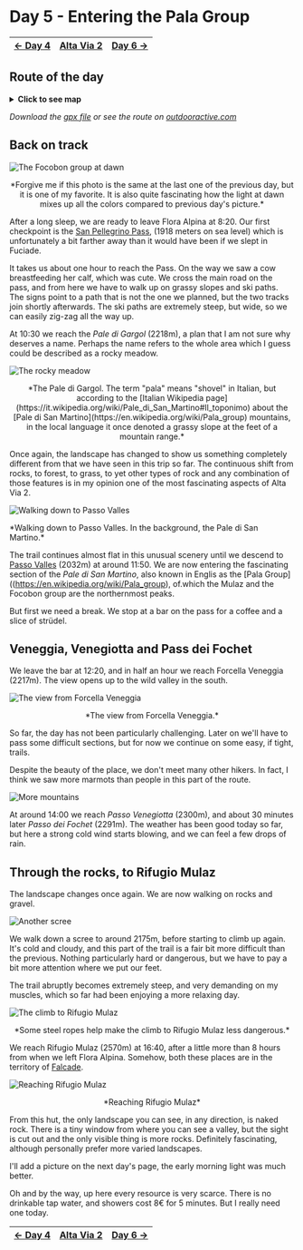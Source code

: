 # Day 5 - Entering the Pala Group

|[← Day 4](../day4)|[Alta Via 2](../)|[Day 6 →](../day6)|
|:-|:-:|-:|

## Route of the day

<details>
<summary><strong>Click to see map</strong></summary>
<img src="../img/24-0000-map.png">
</details>

*Download the [gpx file](../gpx/av2-day5.gpx) or see the route on
[outdooractive.com](https://www.outdooractive.com/en/route/hiking-trail/province-of-belluno/-2025-alta-via-2-day-5/325542248/?share=%7E3zdmwhgp%244ossqbdb)*

## Back on track

![The Focobon group at dawn](../img/24-0648-focobon.jpg)
<p align=center>
*Forgive me if this photo is the same at the last one of the previous day,
but it is one of my favorite. It is also quite fascinating how the light
at dawn mixes up all the colors compared to previous day's picture.*
</p>

After a long sleep, we are ready to leave Flora Alpina at 8:20. Our
first checkpoint is the
[San Pellegrino Pass](https://en.wikipedia.org/wiki/San_Pellegrino_Pass),
(1918 meters on sea level) which is unfortunately a bit farther away than
it would have been if we slept in Fuciade.

It takes us about one hour to reach the Pass. On the way we saw a cow
breastfeeding her calf, which was cute. We cross the main road on the pass,
and from here we have to walk up on grassy slopes and ski paths. The
signs point to a path that is not the one we planned, but the two tracks
join shortly afterwards. The ski paths are extremely steep, but wide,
so we can easily zig-zag all the way up.

At 10:30 we reach the *Pale di Gargol* (2218m), a plan that I am not sure
why deserves a name. Perhaps the name refers to the whole area which I
guess could be described as a rocky meadow.

![The rocky meadow](../img/24-1027-pale-di-gargol.jpg)
<p align="center">
*The Pale di Gargol. The term "pala" means "shovel" in Italian,
but according to the
[Italian Wikipedia page](https://it.wikipedia.org/wiki/Pale_di_San_Martino#Il_toponimo)
about the [Pale di San Martino](https://en.wikipedia.org/wiki/Pala_group)
mountains, in the local language it once denoted a grassy slope at the
feet of a mountain range.*

Once again, the landscape has changed to show us something completely
different from that we have seen in this trip so far. The continuous
shift from rocks, to forest, to grass, to yet other types of rock and
any combination of those features is in my opinion one of the most
fascinating aspects of Alta Via 2.

![Walking down to Passo Valles](../img/24-1129-panorama.jpg)
<p aling="center">
*Walking down to Passo Valles. In the background, the
Pale di San Martino.*

The trail continues almost flat in this unusual scenery until we
descend to [Passo Valles](https://it.wikipedia.org/wiki/Passo_Valles) (2032m)
at around 11:50. We are now entering the fascinating section of
the *Pale di San Martino*, also known in Englis as the
[Pala Group]((https://en.wikipedia.org/wiki/Pala_group), of.which
the Mulaz and the Focobon group are the northernmost peaks.

But first we need a break. We stop at a bar on the pass for a coffee
and a slice of strüdel.

## Veneggia, Venegiotta and Pass dei Fochet

We leave the bar at 12:20, and in half an hour we reach Forcella
Veneggia (2217m). The view opens up to the wild valley in the south.

![The view from Forcella Veneggia](../img/24-1252-forcella-veneggia.jpg)
<p align="center">
*The view from Forcella Veneggia.*
</p>

So far, the day has not been particularly challenging. Later on
we'll have to pass some difficult sections, but for now we continue
on some easy, if tight, trails.

Despite the beauty of the place, we don't meet many other hikers.
In fact, I think we saw more marmots than people in this part of
the route.

![More mountains](../img/24-1400-venegiotta.jpg)

At around 14:00 we reach *Passo Venegiotta* (2300m), and about 30 minutes
later *Passo dei Fochet* (2291m). The weather has been good today so far,
but here a strong cold wind starts blowing, and we can feel a few drops
of rain.

## Through the rocks, to Rifugio Mulaz

The landscape changes once again. We are now walking on rocks and gravel.

![Another scree](../img/24-1447-rocks-to-mulaz.jpg)

We walk down a scree to around 2175m, before starting to climb up again.
It's cold and cloudy, and this part of the trail is a fair bit more
difficult than the previous. Nothing particularly hard or dangerous,
but we have to pay a bit more attention where we put our feet.

The trail abruptly becomes extremely steep, and very demanding on my
muscles, which so far had been enjoying a more relaxing day.

![The climb to Rifugio Mulaz](../img/24-1552-climb-to-mulaz.jpg)
<p align="center">
 *Some steel ropes help make the climb to Rifugio Mulaz less dangerous.*
</p>

We reach Rifugio Mulaz (2570m) at 16:40, after a little more than
8 hours from when we left Flora Alpina. Somehow, both these places
are in the territory of [Falcade](https://en.wikipedia.org/wiki/Falcade).

![Reaching Rifugio Mulaz](../img/24-1638-mulaz.jpg)
<p align="center">*Reaching Rifugio Mulaz*</p>

From this hut, the only landscape you can see, in any direction, is
naked rock. There is a tiny window from where you can see a valley,
but the sight is cut out and the only visible thing is more rocks.
Definitely fascinating, although personally prefer more varied landscapes.

I'll add a picture on the next day's page, the early morning light
was much better.

Oh and by the way, up here every resource is very scarce. There is
no drinkable tap water, and showers cost 8€ for 5 minutes. But I
really need one today.

|[← Day 4](../day4)|[Alta Via 2](../)|[Day 6 →](../day6)|
|:-|:-:|-:|
